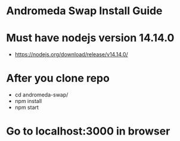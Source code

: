 # Andromeda Swap Install Guide

# Must have nodejs version 14.14.0
- https://nodejs.org/download/release/v14.14.0/

# After you clone repo
- cd andromeda-swap/
- npm install
- npm start

# Go to localhost:3000 in browser

